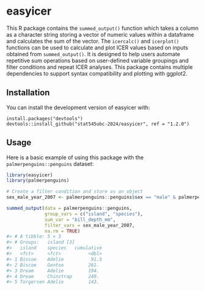 
<!-- README.md is generated from README.Rmd. Please edit that file -->

# easyicer

<!-- badges: start -->
<!-- badges: end -->

This R package contains the `summed_output()` function which takes a
column as a character string storing a vector of numeric values within a
dataframe and calculates the sum of the vector. The `icercalc()` and
`icerplot()` functions can be used to calculate and plot ICER values
based on inputs obtained from `summed_output()`. It is designed to help
users automate repetitive sum operations based on user-defined variable
groupings and filter conditions and repeat ICER analyses. This package
contains multiple dependencies to support syntax compatibility and
plotting with ggplot2.

## Installation

You can install the development version of easyicer with:

    install.packages("devtools")
    devtools::install_github("stat545ubc-2024/easyicer", ref = "1.2.0")

## Usage

Here is a basic example of using this package with the
`palmerpenguins::penguins` dataset:

``` r
library(easyicer)
library(palmerpenguins)

# Create a filter condition and store as an object
sex_male_year_2007 <- palmerpenguins::penguins$sex == "male" & palmerpenguins::penguins$year == 2007

summed_output(data = palmerpenguins::penguins,
              group_vars = c("island", "species"),
              sum_var = "bill_depth_mm",
              filter_vars = sex_male_year_2007,
              na.rm = TRUE)
#> # A tibble: 5 × 3
#> # Groups:   island [3]
#>   island    species   cumulative
#>   <fct>     <fct>          <dbl>
#> 1 Biscoe    Adelie          91.5
#> 2 Biscoe    Gentoo         261. 
#> 3 Dream     Adelie         194. 
#> 4 Dream     Chinstrap      249. 
#> 5 Torgersen Adelie         143.
```
